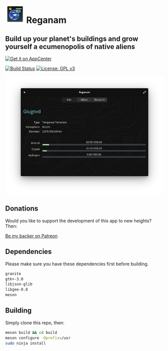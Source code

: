# ![icon](data/icon.png) Reganam

## Build up your planet's buildings and grow yourself a ecumenopolis of native aliens

[![Get it on AppCenter](https://appcenter.elementary.io/badge.svg)](https://appcenter.elementary.io/com.github.lainsce.reganam)

[![Build Status](https://travis-ci.org/lainsce/reganam.svg?branch=master)](https://travis-ci.org/lainsce/reganam)
[![License: GPL v3](https://img.shields.io/badge/License-GPL%20v3-blue.svg)](http://www.gnu.org/licenses/gpl-3.0)

![Screenshot](data/shot.png)

## Donations

Would you like to support the development of this app to new heights? Then:

[Be my backer on Patreon](https://www.patreon.com/lainsce)

## Dependencies

Please make sure you have these dependencies first before building.

```bash
granite
gtk+-3.0
libjson-glib
libgee-0.8
meson
```

## Building

Simply clone this repo, then:

```bash
meson build && cd build
meson configure -Dprefix=/usr
sudo ninja install
```

